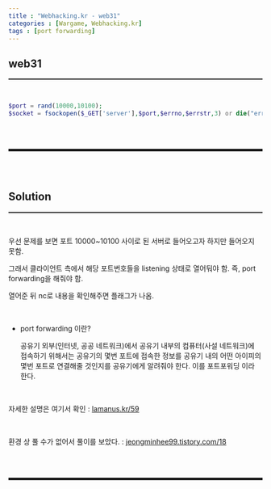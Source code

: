 ```yaml
---
title : "Webhacking.kr - web31"
categories : [Wargame, Webhacking.kr]
tags : [port forwarding]
---
```


## web31
<hr style="border-top: 1px solid;"><br>

```php
$port = rand(10000,10100);
$socket = fsockopen($_GET['server'],$port,$errno,$errstr,3) or die("error : {$errstr}");
```

<br><br>
<hr style="border: 2px solid;">
<br><br>

## Solution
<hr style="border-top: 1px solid;"><br>

우선 문제를 보면 포트 10000~10100 사이로 된 서버로 들어오고자 하지만 들어오지 못함.

그래서 클라이언트 측에서 해당 포트번호들을 listening 상태로 열어둬야 함. 즉, port forwarding을 해줘야 함.  

열어준 뒤 nc로 내용을 확인해주면 플래그가 나옴.

<br>

+ port forwarding 이란?

  공유기 외부(인터넷, 공공 네트워크)에서 공유기 내부의 컴퓨터(사설 네트워크)에 접속하기 위해서는 공유기의 몇번 포트에 접속한 정보를 공유기 내의 어떤 아이피의 몇번 포트로 연결해줄 것인지를 
공유기에게 알려줘야 한다. 이를 포트포워딩 이라 한다.

<br>

자세한 설명은 여기서 확인 
: <a href="https://lamanus.kr/59" target="_blank">lamanus.kr/59</a>

<br>

환경 상 풀 수가 없어서 풀이를 보았다.
: <a href="https://jeongminhee99.tistory.com/18" target="_blank">jeongminhee99.tistory.com/18</a>

<br><br>
<hr style="border: 2px solid;">
<br><br>
